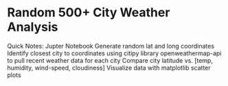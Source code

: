 # Random 500+ City Weather Analysis

Quick Notes:
Jupter Notebook
Generate random lat and long coordinates
Identify closest city to coordinates using citipy library
openweathermap-api to pull recent weather data for each city
Compare city latitude vs. [temp, humidity, wind-speed, cloudiness]
Visualize data with matplotlib scatter plots
